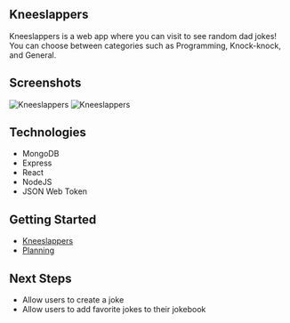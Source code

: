 ## Kneeslappers
Kneeslappers is a web app where you can visit to see random dad jokes! You can choose between categories such as Programming, Knock-knock, and General.

## Screenshots
![Kneeslappers](https://i.imgur.com/0pzHKPq.png)
![Kneeslappers](https://i.imgur.com/h7EfWfU.png)

## Technologies
- MongoDB
- Express
- React
- NodeJS
- JSON Web Token


## Getting Started
- [Kneeslappers](https://kneeslappers.herokuapp.com/)
- [Planning](https://trello.com/b/6K5anC8v/project-4-kneeslappers)


## Next Steps
- Allow users to create a joke
- Allow users to add favorite jokes to their jokebook